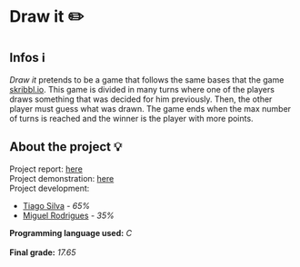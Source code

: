 # Draw it :pencil2:
## Infos :information_source:
<em>Draw it</em> pretends to be a game that follows the same bases that the game <a href="https://skribbl.io/">skribbl.io</a>. This game is divided in many turns where one of the players draws something that was
decided for him previously. Then, the other player must guess what was drawn. The game ends when the max number of turns is reached and the winner is the player with more points.

## About the project :bulb:
Project report: <a href="https://github.com/TiagoCaldaSilva/FEUP-LCOM/blob/master/Pr%C3%A1ticas/proj/doc/lcom_proj.pdf">here</a><br>
Project demonstration: <a href="https://github.com/TiagoCaldaSilva/FEUP-LCOM/blob/master/Pr%C3%A1ticas/proj/doc/Projeto%20LCOM%20-%20DRAW%20IT%20(1080).mp4">here</a><br>
Project development:
<ul>
  <li><a href="https://github.com/TiagoCaldaSilva">Tiago Silva</a> - <em>65%</em></li>
  <li><a href="https://github.com/mikRodrigues">Miguel Rodrigues</a> - <em>35%</em></li>
</ul>

<strong>Programming language used:</strong> <em>C</em>
<br><br>
<strong>Final grade:</strong> <em>17.65</em></li>
